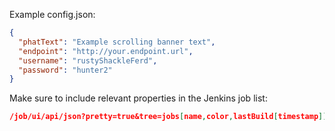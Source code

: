 Example config.json:
```json
{
  "phatText": "Example scrolling banner text",
  "endpoint": "http://your.endpoint.url",
  "username": "rustyShackleFerd",
  "password": "hunter2"
}
```

Make sure to include relevant properties in the Jenkins job list:
```json
/job/ui/api/json?pretty=true&tree=jobs[name,color,lastBuild[timestamp]]
```
